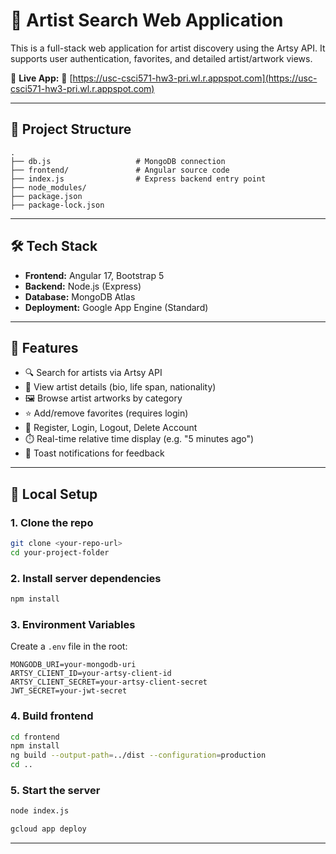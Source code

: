 # 🎨 Artist Search Web Application

This is a full-stack web application for artist discovery using the Artsy API. It supports user authentication, favorites, and detailed artist/artwork views.

📍 **Live App:**
🔗 [https://usc-csci571-hw3-pri.wl.r.appspot.com](https://usc-csci571-hw3-pri.wl.r.appspot.com)

---

## 📁 Project Structure

```
.
├── db.js                   # MongoDB connection
├── frontend/               # Angular source code
├── index.js                # Express backend entry point
├── node_modules/
├── package.json
├── package-lock.json
```

---

## 🛠️ Tech Stack

* **Frontend:** Angular 17, Bootstrap 5
* **Backend:** Node.js (Express)
* **Database:** MongoDB Atlas
* **Deployment:** Google App Engine (Standard)

---

## 🚀 Features

* 🔍 Search for artists via Artsy API
* 📖 View artist details (bio, life span, nationality)
* 🖼️ Browse artist artworks by category
* ⭐ Add/remove favorites (requires login)
* 👤 Register, Login, Logout, Delete Account
* ⏱️ Real-time relative time display (e.g. "5 minutes ago")
* 🔔 Toast notifications for feedback

---

## 🔧 Local Setup

### 1. Clone the repo

```bash
git clone <your-repo-url>
cd your-project-folder
```

### 2. Install server dependencies

```bash
npm install
```

### 3. Environment Variables

Create a `.env` file in the root:

```
MONGODB_URI=your-mongodb-uri
ARTSY_CLIENT_ID=your-artsy-client-id
ARTSY_CLIENT_SECRET=your-artsy-client-secret
JWT_SECRET=your-jwt-secret
```

### 4. Build frontend

```bash
cd frontend
npm install
ng build --output-path=../dist --configuration=production
cd ..
```

### 5. Start the server

```bash
node index.js
```


```bash
gcloud app deploy
```

---

